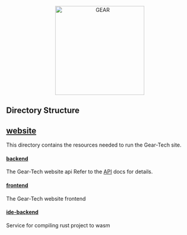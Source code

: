 
<p align="center">
  <a href="https://gear-tech.io">
    <img src="https://gear-tech.io/images/logo-black.svg" width="240" alt="GEAR">
  </a>
</p>

## Directory Structure
## [website](https://github.com/gear-tech/gear-js/tree/master/website)
This directory contains the resources needed to run the Gear-Tech site.
#### [backend](https://github.com/gear-tech/gear-js/tree/master/website/backend)
The Gear-Tech website api
Refer to the [API](https://github.com/gear-tech/gear-js/tree/master/website/backend/README.md) docs for details.

#### [frontend](https://github.com/gear-tech/gear-js/tree/master/website/frontend)
The Gear-Tech website frontend
#### [ide-backend](https://github.com/gear-tech/gear-js/tree/master/website/ide-backend)
Service for compiling rust project to wasm
